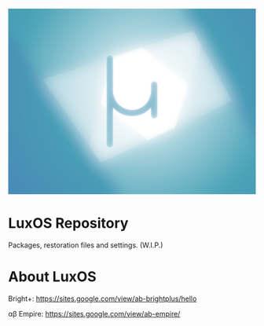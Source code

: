 ![wallpaper_lux1_11.png](https://raw.githubusercontent.com/AB-Empire/LuxOS/Core/wallpaper_lux1_11.png)

# LuxOS Repository
Packages, restoration files and settings.
(W.I.P.)

# About LuxOS

Bright+: https://sites.google.com/view/ab-brightplus/hello

αβ Empire: https://sites.google.com/view/ab-empire/

